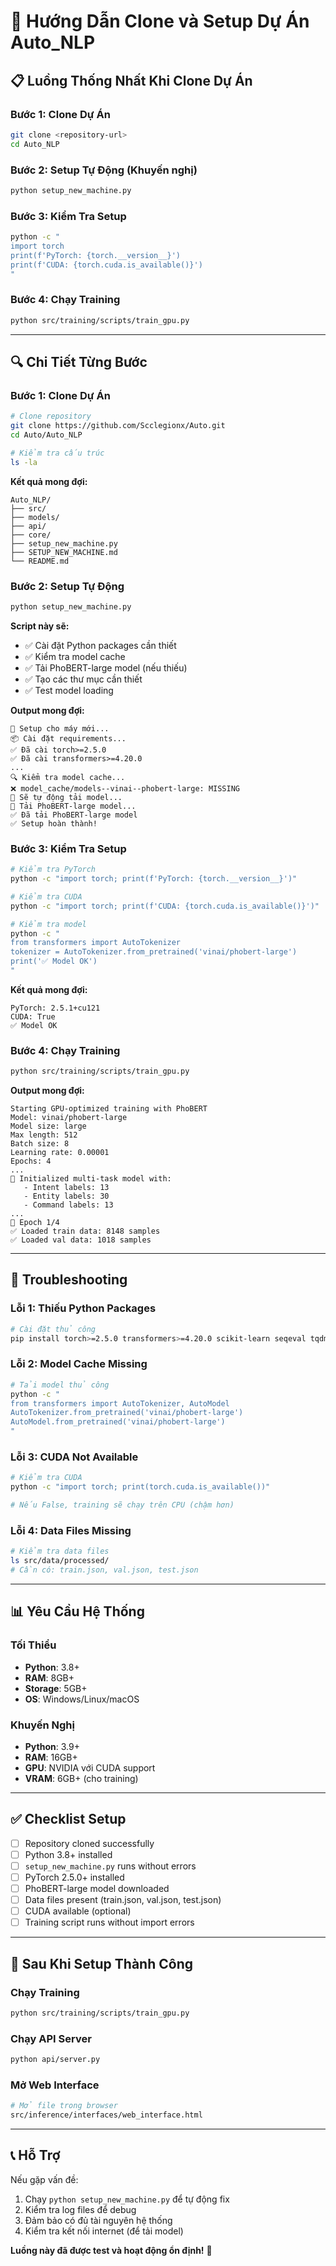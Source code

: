 # 🚀 Hướng Dẫn Clone và Setup Dự Án Auto_NLP

## 📋 Luồng Thống Nhất Khi Clone Dự Án

### Bước 1: Clone Dự Án
```bash
git clone <repository-url>
cd Auto_NLP
```

### Bước 2: Setup Tự Động (Khuyến nghị)
```bash
python setup_new_machine.py
```

### Bước 3: Kiểm Tra Setup
```bash
python -c "
import torch
print(f'PyTorch: {torch.__version__}')
print(f'CUDA: {torch.cuda.is_available()}')
"
```

### Bước 4: Chạy Training
```bash
python src/training/scripts/train_gpu.py
```

---

## 🔍 Chi Tiết Từng Bước

### Bước 1: Clone Dự Án
```bash
# Clone repository
git clone https://github.com/Scclegionx/Auto.git
cd Auto/Auto_NLP

# Kiểm tra cấu trúc
ls -la
```

**Kết quả mong đợi:**
```
Auto_NLP/
├── src/
├── models/
├── api/
├── core/
├── setup_new_machine.py
├── SETUP_NEW_MACHINE.md
└── README.md
```

### Bước 2: Setup Tự Động
```bash
python setup_new_machine.py
```

**Script này sẽ:**
- ✅ Cài đặt Python packages cần thiết
- ✅ Kiểm tra model cache
- ✅ Tải PhoBERT-large model (nếu thiếu)
- ✅ Tạo các thư mục cần thiết
- ✅ Test model loading

**Output mong đợi:**
```
🚀 Setup cho máy mới...
📦 Cài đặt requirements...
✅ Đã cài torch>=2.5.0
✅ Đã cài transformers>=4.20.0
...
🔍 Kiểm tra model cache...
❌ model_cache/models--vinai--phobert-large: MISSING
🔄 Sẽ tự động tải model...
🤖 Tải PhoBERT-large model...
✅ Đã tải PhoBERT-large model
✅ Setup hoàn thành!
```

### Bước 3: Kiểm Tra Setup
```bash
# Kiểm tra PyTorch
python -c "import torch; print(f'PyTorch: {torch.__version__}')"

# Kiểm tra CUDA
python -c "import torch; print(f'CUDA: {torch.cuda.is_available()}')"

# Kiểm tra model
python -c "
from transformers import AutoTokenizer
tokenizer = AutoTokenizer.from_pretrained('vinai/phobert-large')
print('✅ Model OK')
"
```

**Kết quả mong đợi:**
```
PyTorch: 2.5.1+cu121
CUDA: True
✅ Model OK
```

### Bước 4: Chạy Training
```bash
python src/training/scripts/train_gpu.py
```

**Output mong đợi:**
```
Starting GPU-optimized training with PhoBERT
Model: vinai/phobert-large
Model size: large
Max length: 512
Batch size: 8
Learning rate: 0.00001
Epochs: 4
...
🎯 Initialized multi-task model with:
   - Intent labels: 13
   - Entity labels: 30
   - Command labels: 13
...
📅 Epoch 1/4
✅ Loaded train data: 8148 samples
✅ Loaded val data: 1018 samples
```

---

## 🐛 Troubleshooting

### Lỗi 1: Thiếu Python Packages
```bash
# Cài đặt thủ công
pip install torch>=2.5.0 transformers>=4.20.0 scikit-learn seqeval tqdm numpy regex fastapi uvicorn
```

### Lỗi 2: Model Cache Missing
```bash
# Tải model thủ công
python -c "
from transformers import AutoTokenizer, AutoModel
AutoTokenizer.from_pretrained('vinai/phobert-large')
AutoModel.from_pretrained('vinai/phobert-large')
"
```

### Lỗi 3: CUDA Not Available
```bash
# Kiểm tra CUDA
python -c "import torch; print(torch.cuda.is_available())"

# Nếu False, training sẽ chạy trên CPU (chậm hơn)
```

### Lỗi 4: Data Files Missing
```bash
# Kiểm tra data files
ls src/data/processed/
# Cần có: train.json, val.json, test.json
```

---

## 📊 Yêu Cầu Hệ Thống

### Tối Thiểu
- **Python**: 3.8+
- **RAM**: 8GB+
- **Storage**: 5GB+
- **OS**: Windows/Linux/macOS

### Khuyến Nghị
- **Python**: 3.9+
- **RAM**: 16GB+
- **GPU**: NVIDIA với CUDA support
- **VRAM**: 6GB+ (cho training)

---

## ✅ Checklist Setup

- [ ] Repository cloned successfully
- [ ] Python 3.8+ installed
- [ ] `setup_new_machine.py` runs without errors
- [ ] PyTorch 2.5.0+ installed
- [ ] PhoBERT-large model downloaded
- [ ] Data files present (train.json, val.json, test.json)
- [ ] CUDA available (optional)
- [ ] Training script runs without import errors

---

## 🎯 Sau Khi Setup Thành Công

### Chạy Training
```bash
python src/training/scripts/train_gpu.py
```

### Chạy API Server
```bash
python api/server.py
```

### Mở Web Interface
```bash
# Mở file trong browser
src/inference/interfaces/web_interface.html
```

---

## 📞 Hỗ Trợ

Nếu gặp vấn đề:
1. Chạy `python setup_new_machine.py` để tự động fix
2. Kiểm tra log files để debug
3. Đảm bảo có đủ tài nguyên hệ thống
4. Kiểm tra kết nối internet (để tải model)

**Luồng này đã được test và hoạt động ổn định!** 🎉
